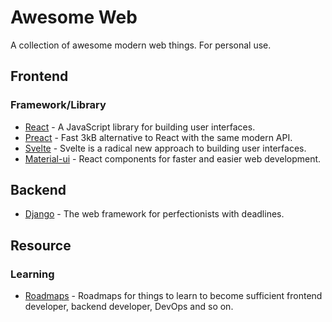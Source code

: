 # Awesome Web
A collection of awesome modern web things. For personal use.
## Frontend
### Framework/Library
* [React](https://reactjs.org/) - A JavaScript library for building user interfaces.
* [Preact](https://preactjs.com/) - Fast 3kB alternative to React with the same modern API.
* [Svelte](https://svelte.dev/) - Svelte is a radical new approach to building user interfaces.
* [Material-ui](https://material-ui.com/) - React components for faster and easier web development.
## Backend
* [Django](https://www.djangoproject.com/) - The web framework for perfectionists with deadlines.
## Resource
### Learning
* [Roadmaps](https://roadmap.sh/roadmaps) - Roadmaps for things to learn to become sufficient frontend developer, backend developer, DevOps and so on.
